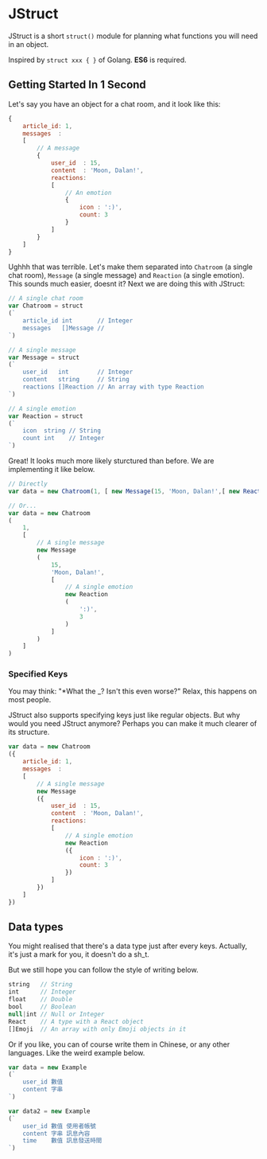 # JStruct

JStruct is a short `struct()` module for planning what functions you will need in an object.

Inspired by `struct xxx { }` of Golang. **ES6** is required.

## Getting Started In 1 Second

Let's say you have an object for a chat room, and it look like this:

```js
{
    article_id: 1,
    messages  :
    [
        // A message
        {
            user_id  : 15,
            content  : 'Moon, Dalan!',
            reactions:
            [
                // An emotion
                {
                    icon : ':)',
                    count: 3
                }
            ]
        }
    ]
}
```

Ughhh that was terrible. Let's make them separated into `Chatroom` (a single chat room), `Message` (a single message) and `Reaction` (a single emotion). This sounds much easier, doesnt it? Next we are doing this with JStruct:

```js
// A single chat room
var Chatroom = struct
(`
    article_id int       // Integer
    messages   []Message //
`)

// A single message
var Message = struct
(`
    user_id   int        // Integer
    content   string     // String
    reactions []Reaction // An array with type Reaction
`)

// A single emotion
var Reaction = struct
(`
    icon  string // String
    count int    // Integer
`)
```

Great! It looks much more likely sturctured than before. We are implementing it like below.

```js
// Directly
var data = new Chatroom(1, [ new Message(15, 'Moon, Dalan!',[ new Reaction(':)', 3) ]) ])

// Or...
var data = new Chatroom
(
    1,
    [
        // A single message
        new Message
        (
            15,
            'Moon, Dalan!',
            [
                // A single emotion
                new Reaction
                (
                    ':)',
                    3
                )
            ]
        )
    ]
)
```

### Specified Keys

You may think: "*What the _? Isn't this even worse?"
Relax, this happens on most people.

JStruct also supports specifying keys just like regular objects. But why would you need JStruct anymore?
Perhaps you can make it much clearer of its structure.

```js
var data = new Chatroom
({
    article_id: 1,
    messages  :
    [
        // A single message
        new Message
        ({
            user_id  : 15,
            content  : 'Moon, Dalan!',
            reactions:
            [
                // A single emotion
                new Reaction
                ({
                    icon : ':)',
                    count: 3
                })
            ]
        })
    ]
})
```

## Data types

You might realised that there's a data type just after every keys.
Actually, it's just a mark for you, it doesn't do a sh_t.

But we still hope you can follow the style of writing below.

```js
string   // String
int      // Integer
float    // Double
bool     // Boolean
null|int // Null or Integer
React    // A type with a React object
[]Emoji  // An array with only Emoji objects in it
```

Or if you like, you can of course write them in Chinese, or any other languages. Like the weird example below.

```js
var data = new Example
(`
    user_id 數值
    content 字串
`)

var data2 = new Example
(`
    user_id 數值 使用者帳號
    content 字串 訊息內容
    time    數值 訊息發送時間
`)
```
